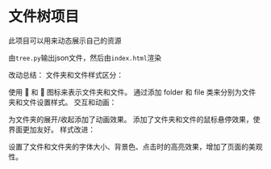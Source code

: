 # 文件树项目

此项目可以用来动态展示自己的资源

由`tree.py`输出json文件，然后由`index.html`渲染

改动总结：
文件夹和文件样式区分：

使用 📁 和 📄 图标来表示文件夹和文件。
通过添加 folder 和 file 类来分别为文件夹和文件设置样式。
交互和动画：

为文件夹的展开/收起添加了动画效果。
添加了文件夹和文件的鼠标悬停效果，使界面更加友好。
样式改进：

设置了文件和文件夹的字体大小、背景色、点击时的高亮效果，增加了页面的美观性。